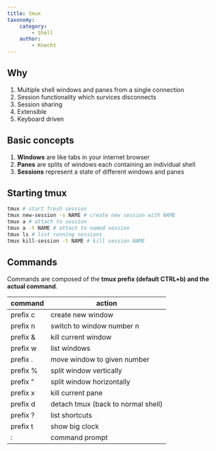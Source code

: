 ```yaml
---
title: tmux
taxonomy:
    category:
        - Shell
    author:
        - Knecht
---
```


## Why

1. Multiple shell windows and panes from a single connection
2. Session functionality which survices disconnects
3. Session sharing
4. Extensible
5. Keyboard driven

## Basic concepts

1. **Windows** are like tabs in your internet browser
2. **Panes** are splits of windows each containing an individual shell
3. **Sessions** represent a state of different windows and panes

## Starting tmux

```bash
tmux # start fresh session
tmux new-session -s NAME # create new session with NAME
tmux a # attach to session
tmux a -t NAME # attach to named session
tmux ls # list running sessions
tmux kill-session -t NAME # kill session NAME
```


## Commands

Commands are composed of the **tmux prefix (default CTRL+b) and the actual command**.

|command|action|
|-------------|---------|
| prefix c|create new window|
| prefix n|switch to window number n|
| prefix &|kill current window|
| prefix w|list windows|
| prefix .|move window to given number|
| prefix %|split window vertically|
| prefix "|split window horizontally|
| prefix x|kill current pane|
|prefix d|detach tmux (back to normal shell)|
| prefix ?|list shortcuts|
| prefix t|show big clock|
|:|command prompt|